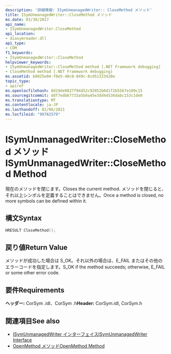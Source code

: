 ```yaml
---
description: '詳細情報: ISymUnmanagedWriter:: CloseMethod メソッド'
title: ISymUnmanagedWriter::CloseMethod メソッド
ms.date: 03/30/2017
api_name:
- ISymUnmanagedWriter.CloseMethod
api_location:
- diasymreader.dll
api_type:
- COM
f1_keywords:
- ISymUnmanagedWriter::CloseMethod
helpviewer_keywords:
- ISymUnmanagedWriter::CloseMethod method [.NET Framework debugging]
- CloseMethod method [.NET Framework debugging]
ms.assetid: b8025e04-f0e5-40c8-849c-8cd51323420e
topic_type:
- apiref
ms.openlocfilehash: 8d19de0827f94d52c92852b0d1f2b5567e109c15
ms.sourcegitcommit: ddf7edb67715a5b9a45e3dd44536dabc153c1de0
ms.translationtype: MT
ms.contentlocale: ja-JP
ms.lasthandoff: 02/06/2021
ms.locfileid: "99762579"
---
```

# <a name="isymunmanagedwriterclosemethod-method"></a><span data-ttu-id="fa933-103">ISymUnmanagedWriter::CloseMethod メソッド</span><span class="sxs-lookup"><span data-stu-id="fa933-103">ISymUnmanagedWriter::CloseMethod Method</span></span>

<span data-ttu-id="fa933-104">現在のメソッドを閉じます。</span><span class="sxs-lookup"><span data-stu-id="fa933-104">Closes the current method.</span></span> <span data-ttu-id="fa933-105">メソッドを閉じると、それ以上シンボルを定義することはできません。</span><span class="sxs-lookup"><span data-stu-id="fa933-105">Once a method is closed, no more symbols can be defined within it.</span></span>  
  
## <a name="syntax"></a><span data-ttu-id="fa933-106">構文</span><span class="sxs-lookup"><span data-stu-id="fa933-106">Syntax</span></span>  
  
```cpp  
HRESULT CloseMethod();  
```  
  
## <a name="return-value"></a><span data-ttu-id="fa933-107">戻り値</span><span class="sxs-lookup"><span data-stu-id="fa933-107">Return Value</span></span>  

 <span data-ttu-id="fa933-108">メソッドが成功した場合は S_OK。それ以外の場合は、E_FAIL またはその他のエラーコードを指定します。</span><span class="sxs-lookup"><span data-stu-id="fa933-108">S_OK if the method succeeds; otherwise, E_FAIL or some other error code.</span></span>  
  
## <a name="requirements"></a><span data-ttu-id="fa933-109">要件</span><span class="sxs-lookup"><span data-stu-id="fa933-109">Requirements</span></span>  

 <span data-ttu-id="fa933-110">**ヘッダー:** CorSym .idl、CorSym .h</span><span class="sxs-lookup"><span data-stu-id="fa933-110">**Header:** CorSym.idl, CorSym.h</span></span>  
  
## <a name="see-also"></a><span data-ttu-id="fa933-111">関連項目</span><span class="sxs-lookup"><span data-stu-id="fa933-111">See also</span></span>

- [<span data-ttu-id="fa933-112">ISymUnmanagedWriter インターフェイス</span><span class="sxs-lookup"><span data-stu-id="fa933-112">ISymUnmanagedWriter Interface</span></span>](isymunmanagedwriter-interface.md)
- [<span data-ttu-id="fa933-113">OpenMethod メソッド</span><span class="sxs-lookup"><span data-stu-id="fa933-113">OpenMethod Method</span></span>](isymunmanagedwriter-openmethod-method.md)

